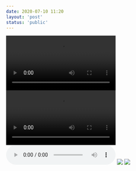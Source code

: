 ```yaml
---
date: 2020-07-10 11:20
layout: 'post'
status: 'public'
---
```

<video><source src="https://drive.vernallove.com/Video/Knuffelberen%20in%20%23UNTAMED%20%F0%9F%A4%A3%20-%20Walibi%20Holland.mp4" type="video/mp4"></video>
<video ><source src="https://github.com/behalcyon/cited_video/raw/master/video/Wellington%20Vacation%20Travel%20Guide%20%7C%20Expedia.mp4"></video>
<audio src="https://drive.vernallove.com/%E5%91%A8%E6%9D%B0%E4%BC%A6/08%20%E5%91%A8%E6%9D%B0%E5%80%AB%20-%20%E5%91%8A%E7%99%BD%E6%B0%A3%E7%90%83%20%5B24-96%5D.flac" loop controls></audio>
![](https://cdn.pixabay.com/photo/2020/07/09/09/31/line-art-animal-5386526_1280.png)
![](https://cdn.pixabay.com/photo/2020/07/08/08/07/daisy-5383056_1280.jpg)

